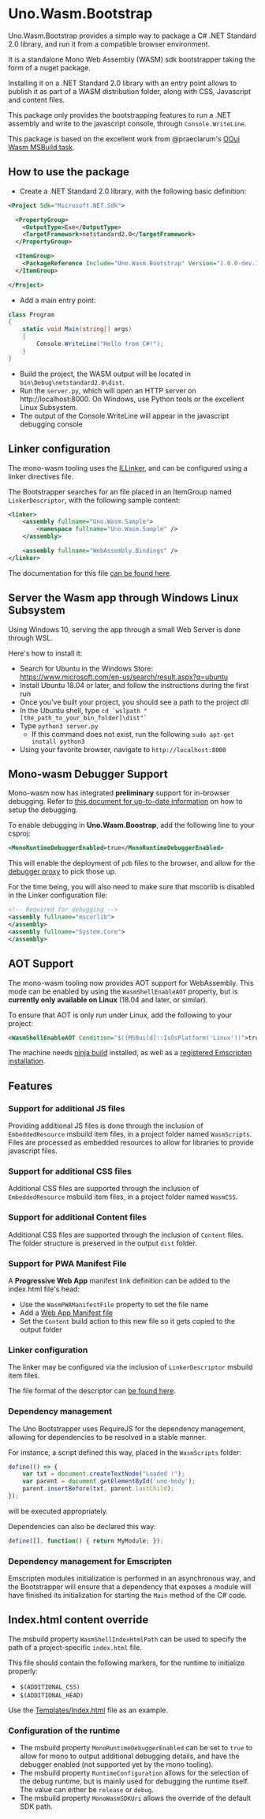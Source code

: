 # Uno.Wasm.Bootstrap

Uno.Wasm.Bootstrap provides a simple way to package a C# .NET Standard 2.0 library, and run it from a compatible browser environment. 

It is a standalone Mono Web Assembly (WASM) sdk bootstrapper taking the form of a nuget package.

Installing it on a .NET Standard 2.0 library with an entry point allows to publish it as part of a WASM distribution folder, along with CSS, Javascript and content files.

This package only provides the bootstrapping features to run a .NET assembly and write to the javascript console, through `Console.WriteLine`.

This package is based on the excellent work from @praeclarum's [OOui Wasm MSBuild task](https://github.com/praeclarum/Ooui).

## How to use the package
* Create a .NET Standard 2.0 library, with the following basic definition:
```xml
<Project Sdk="Microsoft.NET.Sdk">

  <PropertyGroup>
    <OutputType>Exe</OutputType>
    <TargetFramework>netstandard2.0</TargetFramework>
  </PropertyGroup>

  <ItemGroup>
    <PackageReference Include="Uno.Wasm.Bootstrap" Version="1.0.0-dev.1" />
  </ItemGroup>

</Project>
```

* Add a main entry point:
```csharp
class Program
{
    static void Main(string[] args)
    {
        Console.WriteLine("Hello from C#!");
    }
}
```
* Build the project, the WASM output will be located in `bin\Debug\netstandard2.0\dist`.
* Run the `server.py`, which will open an HTTP server on http://localhost:8000.  On Windows, use Python tools or the excellent Linux Subsystem.
* The output of the Console.WriteLine will appear in the javascript debugging console

## Linker configuration
The mono-wasm tooling uses the [ILLinker](https://github.com/mono/linker/tree/master/linker), and can be configured using a linker directives file.

The Bootstrapper searches for an file placed in an ItemGroup named `LinkerDescriptor`, with the following sample content:

```xml
<linker>
	<assembly fullname="Uno.Wasm.Sample">
		<namespace fullname="Uno.Wasm.Sample" />
	</assembly>

	<assembly fullname="WebAssembly.Bindings" />
</linker>
```

The documentation for this file [can be found here](https://github.com/mono/linker/tree/master/linker#syntax-of-xml-descriptor).

## Server the Wasm app through Windows Linux Subsystem
Using Windows 10, serving the app through a small Web Server is done through WSL.

Here's how to install it:
- Search for Ubuntu in the Windows Store: https://www.microsoft.com/en-us/search/result.aspx?q=ubuntu
- Install Ubuntu 18.04 or later, and follow the instructions during the first run
- Once you've built your project, you should see a path to the project dll
- In the Ubuntu shell, type ``cd `wslpath "[the_path_to_your_bin_folder]\dist"` ``
- Type `python3 server.py`
	- If this command does not exist, run the following `sudo apt-get install python3`
- Using your favorite browser, navigate to `http://localhost:8000`

## Mono-wasm Debugger Support
Mono-wasm now has integrated **preliminary** support for in-browser debugging. Refer to
[this document for up-to-date information](https://github.com/mono/mono/tree/master/sdks/wasm#debugging) on how to setup the debugging.

To enable debugging in **Uno.Wasm.Boostrap**, add the following line to your csproj:

```xml
<MonoRuntimeDebuggerEnabled>true</MonoRuntimeDebuggerEnabled>
```

This will enable the deployment of `pdb` files to the browser, and allow for the [debugger proxy](https://github.com/kumpera/ws-proxy) to pick those up.

For the time being, you will also need to make sure that mscorlib is disabled in the Linker configuration file: 

```xml
<!-- Required for debugging -->
<assembly fullname="mscorlib">
</assembly>
<assembly fullname="System.Core">
</assembly>
```

## AOT Support
The mono-wasm tooling now provides AOT support for WebAssembly. This mode can be enabled by using the `WasmShellEnableAOT` property, but is **currently only available on Linux** (18.04 and later, or similar).

To ensure that AOT is only run under Linux, add the following to your project:
```xml
<WasmShellEnableAOT Condition="$([MSBuild]::IsOsPlatform('Linux'))">true</WasmShellEnableAOT>
```

The machine needs [ninja build](https://ninja-build.org/) installed, as well as a [registered Emscripten installation](https://kripken.github.io/emscripten-site/docs/getting_started/downloads.html).

## Features
### Support for additional JS files
Providing additional JS files is done through the inclusion of `EmbeddedResource`  msbuild item  files, in a project folder named `WasmScripts`.
Files are processed as embedded resources to allow for libraries to provide javascript files.

### Support for additional CSS files
Additional CSS files are supported through the inclusion of `EmbeddedResource`  msbuild item files, in a project folder named `WasmCSS`.

### Support for additional Content files
Additional CSS files are supported through the inclusion of `Content` files. The folder structure is preserved in the output `dist` folder.

### Support for PWA Manifest File
A **Progressive Web App** manifest link definition can be added to the index.html file's head:
- Use the `WasmPWAManifestFile` property to set the file name
- Add a [Web App Manifest file](https://docs.microsoft.com/en-us/microsoft-edge/progressive-web-apps/get-started#web-app-manifest) 
- Set the `Content` build action to this new file so it gets copied to the output folder

### Linker configuration
The linker may be configured via the inclusion of `LinkerDescriptor` msbuild item files.

The file format of the descriptor can [be found here](https://github.com/mono/linker/tree/master/linker#syntax-of-xml-descriptor).

### Dependency management
The Uno Bootstrapper uses RequireJS for the dependency management, allowing for dependencies to be resolved in a stable manner. 

For instance, a script defined this way, placed in the `WasmScripts` folder:

```javascript
define(() => {
    var txt = document.createTextNode("Loaded !");
    var parent = document.getElementById('uno-body');
    parent.insertBefore(txt, parent.lastChild);
});
```

will be executed appropriately.

Dependencies can also be declared this way: 

```javascript
define([], function() { return MyModule; });
```

### Dependency management for Emscripten

Emscripten modules initialization is performed in an asynchronous way, and the Bootstrapper 
will ensure that a dependency that exposes a module will have finished its initialization 
for starting the `Main` method of the C# code.

## Index.html content override
The msbuild property `WasmShellIndexHtmlPath` can be used to specify the path of a project-specific `index.html` file.

This file should contain the following markers, for the runtime to initialize properly: 
- `$(ADDITIONAL_CSS)`
- `$(ADDITIONAL_HEAD)`

Use the [Templates/Index.html](src/Uno.Wasm.Bootstrap/Templates/Index.html) file as an example.

### Configuration of the runtime
- The msbuild property `MonoRuntimeDebuggerEnabled` can be set to `true` to allow for mono to output additional debugging details, and have the debugger enabled (not supported yet by the mono tooling).
- The msbuild property `RuntimeConfiguration` allows for the selection of the debug runtime, but is mainly used for debugging the runtime itself. The value can either be `release` or `debug`.
- The msbuild property `MonoWasmSDKUri` allows the override of the default SDK path.
